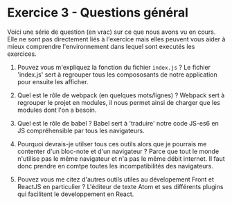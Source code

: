 # Exercice 3 - Questions général

Voici une série de question (en vrac) sur ce que nous avons vu en cours. Elle ne sont pas directement liés à l'exercice mais elles peuvent vous aider à mieux comprendre l'environnement dans lequel sont executés les exercices.

1. Pouvez vous m'expliquez la fonction du fichier `index.js` ?
Le fichier 'index.js' sert à regrouper tous les compososants de notre application pour ensuite les afficher.

2. Quel est le rôle de webpack (en quelques mots/lignes) ?
Webpack sert à regrouper le projet en modules, il nous permet ainsi de charger que les modules dont l'on a besoin.

3. Quel est le rôle de babel ?
Babel sert à 'traduire' notre code JS-es6 en JS compréhensible par tous les navigateurs.

4. Pourquoi devrais-je utilser tous ces outils alors que je pourrais me contenter d'un bloc-note et d'un navigateur ?
Parce que tout le monde n'utilise pas le même navigateur et n'a pas le même débit internet. Il faut donc prendre en comtpe toutes les incompatibilités des navigateurs.

5. Pouvez vous me citez d'autres outils utiles au dévelopement Front et ReactJS en particulier ?
L'éditeur de texte Atom et ses différents plugins qui facilitent le developpement en React.
